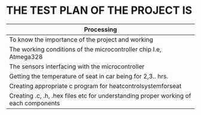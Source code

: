 # THE TEST PLAN OF THE PROJECT IS

| Processing  |
| ----------  |
| To know the importance of the project and working |
| The working conditions of the microcontroller chip I.e, Atmega328 |
| The sensors interfacing with the microcontroller |
| Getting the temperature of seat in car being for 2,3.. hrs. |
| Creating appropriate c program for heatcontrolsystemforseat |
| Creating .c, .h, .hex files etc for understanding proper working of each components |
